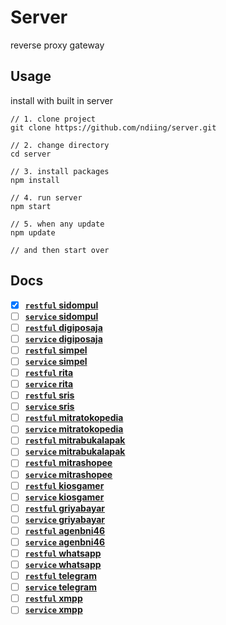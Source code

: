 # Server

reverse proxy gateway

## Usage

install with built in server

```
// 1. clone project
git clone https://github.com/ndiing/server.git

// 2. change directory
cd server

// 3. install packages
npm install

// 4. run server
npm start

// 5. when any update
npm update

// and then start over
```

## Docs

-   [x] **[`restful` sidompul](./api/sidompul/v1/README.md)**
-   [ ] **[`service` sidompul](./api/sidompul/v1/README.md)**
-   [ ] **[`restful` digiposaja](./api/digiposaja/v1/README.md)**
-   [ ] **[`service` digiposaja](./api/digiposaja/v1/README.md)**
-   [ ] **[`restful` simpel](./api/simpel/v1/README.md)**
-   [ ] **[`service` simpel](./api/simpel/v1/README.md)**
-   [ ] **[`restful` rita](./api/rita/v1/README.md)**
-   [ ] **[`service` rita](./api/rita/v1/README.md)**
-   [ ] **[`restful` sris](./api/sris/v1/README.md)**
-   [ ] **[`service` sris](./api/sris/v1/README.md)**
-   [ ] **[`restful` mitratokopedia](./api/mitratokopedia/v1/README.md)**
-   [ ] **[`service` mitratokopedia](./api/mitratokopedia/v1/README.md)**
-   [ ] **[`restful` mitrabukalapak](./api/mitrabukalapak/v1/README.md)**
-   [ ] **[`service` mitrabukalapak](./api/mitrabukalapak/v1/README.md)**
-   [ ] **[`restful` mitrashopee](./api/mitrashopee/v1/README.md)**
-   [ ] **[`service` mitrashopee](./api/mitrashopee/v1/README.md)**
-   [ ] **[`restful` kiosgamer](./api/kiosgamer/v1/README.md)**
-   [ ] **[`service` kiosgamer](./api/kiosgamer/v1/README.md)**
-   [ ] **[`restful` griyabayar](./api/griyabayar/v1/README.md)**
-   [ ] **[`service` griyabayar](./api/griyabayar/v1/README.md)**
-   [ ] **[`restful` agenbni46](./api/agenbni46/v1/README.md)**
-   [ ] **[`service` agenbni46](./api/agenbni46/v1/README.md)**
-   [ ] **[`restful` whatsapp](./api/whatsapp/v1/README.md)**
-   [ ] **[`service` whatsapp](./api/whatsapp/v1/README.md)**
-   [ ] **[`restful` telegram](./api/telegram/v1/README.md)**
-   [ ] **[`service` telegram](./api/telegram/v1/README.md)**
-   [ ] **[`restful` xmpp](./api/xmpp/v1/README.md)**
-   [ ] **[`service` xmpp](./api/xmpp/v1/README.md)**
